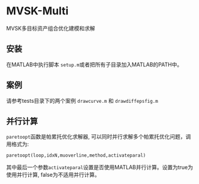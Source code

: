 # MVSK-Multi
MVSK多目标资产组合优化建模和求解

## 安装
在MATLAB中执行脚本 `setup.m`或者把所有子目录加入MATLAB的PATH中。

## 案例
请参考tests目录下的两个案例 `drawcurve.m` 和 `drawdiffepsfig.m`

## 并行计算
`paretoopt`函数是帕累托优化求解器, 可以同时并行求解多个帕累托优化问题，调用格式为:
```matlab-code
paretoopt(loop,idxN,muoverline,method,activateparal)
```
其中最后一个参数`activateparal`设置是否使用MATLAB并行计算。设置为true为使用并行计算, false为不适用并行计算。

